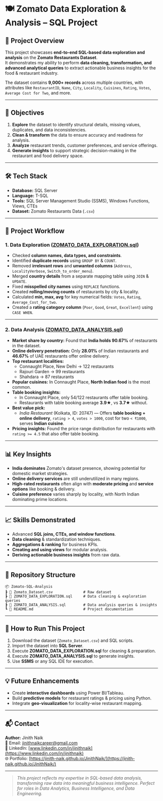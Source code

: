 # 🍽️ Zomato Data Exploration & Analysis – SQL Project

## 📌 Project Overview
This project showcases **end-to-end SQL-based data exploration and analysis** on the **Zomato Restaurants Dataset**.  
It demonstrates my ability to perform **data cleaning, transformation, and advanced analytical queries** to extract actionable business insights for the food & restaurant industry.

The dataset contains **9,000+ records** across multiple countries, with attributes like `RestaurantID`, `Name`, `City`, `Locality`, `Cuisines`, `Rating`, `Votes`, `Average Cost for Two`, and more.

---

## 🎯 Objectives
1. **Explore** the dataset to identify structural details, missing values, duplicates, and data inconsistencies.
2. **Clean & transform** the data to ensure accuracy and readiness for analysis.
3. **Analyze** restaurant trends, customer preferences, and service offerings.
4. **Generate insights** to support strategic decision-making in the restaurant and food delivery space.

---

## 🛠️ Tech Stack
- **Database:** SQL Server
- **Language:** T-SQL
- **Tools:** SQL Server Management Studio (SSMS), Windows Functions, Views, CTEs
- **Dataset:** Zomato Restaurants Data (`.csv`)

---

## 📂 Project Workflow

### **1. Data Exploration** ([ZOMATO_DATA_EXPLORATION.sql](ZOMATO_DATA_EXPLORATION.sql))
- Checked **column names, data types, and constraints**.
- Identified **duplicate records** using `GROUP BY` & `COUNT`.
- Removed **irrelevant rows** and **unwanted columns** (`Address`, `LocalityVerbose`, `Switch_to_order_menu`).
- Merged **country details** from a separate mapping table using `JOIN` & `UPDATE`.
- Fixed **misspelled city names** using `REPLACE` functions.
- Created **rolling/moving counts** of restaurants by city & locality.
- Calculated **min, max, avg** for key numerical fields: `Votes`, `Rating`, `Average_Cost_for_two`.
- Created a **rating category column** (`Poor`, `Good`, `Great`, `Excellent`) using `CASE WHEN`.

---

### **2. Data Analysis** ([ZOMATO_DATA_ANALYSIS.sql](ZOMATO_DATA_ANALYSIS.sql))
- **Market share by country:** Found that **India holds 90.67%** of restaurants in the dataset.
- **Online delivery penetration:** Only **28.01%** of Indian restaurants and **46.67%** of UAE restaurants offer online delivery.
- **Top restaurant localities:**  
  - Connaught Place, New Delhi → 122 restaurants  
  - Rajouri Garden → 99 restaurants  
  - Shahdara → 87 restaurants  
- **Popular cuisines:** In Connaught Place, **North Indian food** is the most common.
- **Table booking insights:**  
  - In Connaught Place, only 54/122 restaurants offer table booking.  
  - Restaurants with table booking average **3.9★**, vs **3.7★** without.
- **Best value pick:**  
  - *India Restaurant* (Kolkata, ID: 20747) — Offers **table booking + online delivery**, `rating > 4`, `votes > 1000`, cost for two `< ₹1000`, serves **Indian cuisine**.
- **Pricing insights:** Found the price range distribution for restaurants with `rating >= 4.5` that also offer table booking.

---

## 📊 Key Insights
- **India dominates** Zomato's dataset presence, showing potential for domestic market strategies.
- **Online delivery services** are still underutilized in many regions.
- **High-rated restaurants** often align with **moderate pricing** and **service options** like booking & delivery.
- **Cuisine preference** varies sharply by locality, with North Indian dominating prime locations.

---

## 📈 Skills Demonstrated
- Advanced **SQL joins, CTEs, and window functions**.
- **Data cleaning** & standardization techniques.
- **Aggregations & ranking** for business KPIs.
- **Creating and using views** for modular analysis.
- **Deriving actionable business insights** from raw data.

---

## 📁 Repository Structure
```
📦 Zomato-SQL-Analysis
┣ 📜 Zomato_Dataset.csv              # Raw dataset
┣ 📜 ZOMATO_DATA_EXPLORATION.sql     # Data cleaning & exploration queries
┣ 📜 ZOMATO_DATA_ANALYSIS.sql        # Data analysis queries & insights
┗ 📜 README.md                       # Project documentation
```

---

## 🚀 How to Run This Project
1. Download the dataset (`Zomato_Dataset.csv`) and SQL scripts.
2. Import the dataset into **SQL Server**.
3. Execute **ZOMATO_DATA_EXPLORATION.sql** for cleaning & preparation.
4. Execute **ZOMATO_DATA_ANALYSIS.sql** to generate insights.
5. Use **SSMS** or any SQL IDE for execution.

---

## 💡 Future Enhancements
- Create **interactive dashboards** using Power BI/Tableau.
- Build **predictive models** for restaurant ratings & pricing using Python.
- Integrate **geo-visualization** for locality-wise restaurant mapping.

---

## 📬 Contact
**Author:** Jinith Naik  
📧 Email: [jinithnaikcareer@gmail.com](mailto:jinithnaikcareer@gmail.com)  
💼 LinkedIn: [www.linkedin.com/in/jinithnaik](https://www.linkedin.com/in/jinithnaik)  
🌐 Portfolio: [https://jinith-naik.github.io/JinithNaik/](https://jinith-naik.github.io/JinithNaik/)

---
> *This project reflects my expertise in SQL-based data analysis, transforming raw data into meaningful business intelligence. Perfect for roles in Data Analytics, Business Intelligence, and Data Engineering.*
